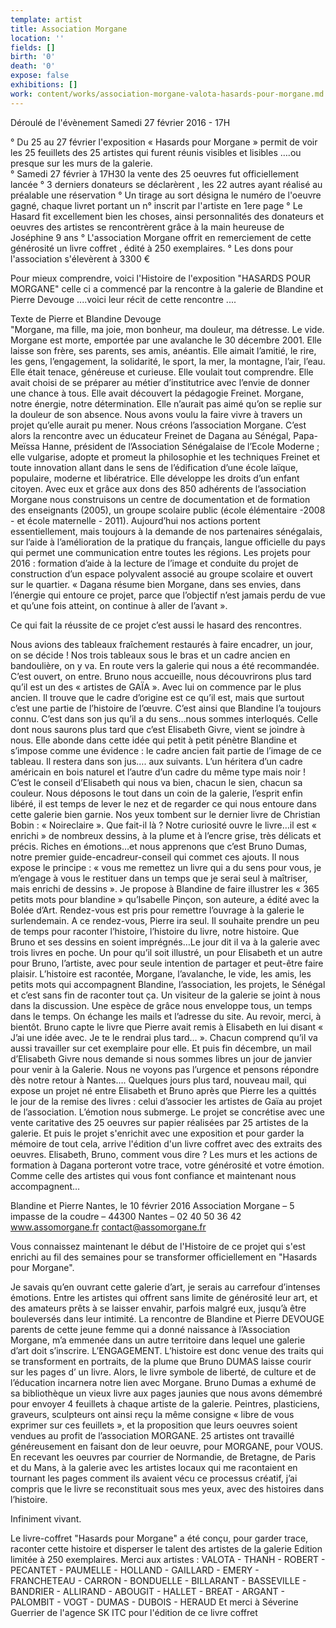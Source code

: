 ```yaml
---
template: artist
title: Association Morgane
location: ''
fields: []
birth: '0'
death: '0'
expose: false
exhibitions: []
work: content/works/association-morgane-valota-hasards-pour-morgane.md
---
```

Déroulé de l'évènement  Samedi 27 février 2016  - 17H

° Du 25 au 27 février l'exposition « Hasards pour Morgane »  permit de voir  les 25 feuillets des 25 artistes qui furent réunis visibles et lisibles ….ou presque sur les murs de la galerie.  
° Samedi 27 février à 17H30 la vente des 25 oeuvres fut officiellement lancée
° 3 derniers  donateurs se déclarèrent , les 22 autres ayant réalisé au préalable une réservation 
° Un tirage au sort  désigna le numéro de l'oeuvre gagné,  chaque livret portant  un n° inscrit par l'artiste en 1ere page 
° Le Hasard fit excellement bien les choses, ainsi personnalités des donateurs et oeuvres des artistes se rencontrèrent grâce à la main heureuse de Joséphine 9 ans
° L'association Morgane  offrit en remerciement de cette  générosité un livre coffret , édité à 250 exemplaires. 
° Les dons pour l'association s'élevèrent à 3300 €

Pour mieux comprendre, voici l'Histoire de l'exposition "HASARDS POUR MORGANE" 
celle ci a commencé par la rencontre à la galerie de Blandine et Pierre Devouge ....voici leur récit de cette rencontre ....

Texte de Pierre et Blandine Devouge  
"Morgane, ma fille, ma joie, mon bonheur, ma douleur, ma détresse. Le vide.
Morgane est morte, emportée par une avalanche le 30 décembre 2001. Elle laisse son frère, ses parents, ses amis, anéantis.
Elle aimait l’amitié, le rire, les gens, l’engagement, la solidarité, le sport, la mer, la montagne, l’air, l’eau. Elle était tenace, généreuse et curieuse. Elle voulait tout comprendre. Elle avait choisi de se préparer au métier d’institutrice avec l’envie de donner une chance à tous. Elle avait découvert la pédagogie Freinet.
Morgane, notre énergie, notre détermination. Elle n’aurait pas aimé qu’on se replie sur la douleur de son absence. Nous avons voulu la faire vivre à travers un projet qu’elle aurait pu mener. Nous créons l’association Morgane.
C’est alors la rencontre avec un éducateur Freinet de Dagana au Sénégal, Papa-Meïssa Hanne, président de l’Association Sénégalaise de l’Ecole Moderne ; elle vulgarise, adopte et promeut la philosophie et les techniques Freinet et toute innovation allant dans le sens de l’édification d’une école laïque, populaire, moderne et libératrice. Elle développe les droits d’un enfant citoyen.
Avec eux et grâce aux dons des 850 adhérents de l’association Morgane nous construisons un centre de documentation et de formation des enseignants (2005), un groupe scolaire public (école élémentaire -2008 - et école maternelle - 2011). Aujourd’hui nos actions portent essentiellement, mais toujours à la demande de nos partenaires sénégalais, sur l’aide à l’amélioration de la pratique du français, langue officielle du pays qui permet une communication entre toutes les régions. Les projets pour  2016 : formation d’aide à la lecture de l’image et conduite du projet de construction d’un espace polyvalent associé au groupe scolaire et ouvert sur le quartier.
« Dagana résume bien Morgane, dans ses envies, dans l’énergie qui entoure ce projet, parce que l’objectif n’est jamais perdu de vue et qu’une fois atteint, on continue à aller de l’avant ».

Ce qui fait la réussite de ce projet c’est aussi le hasard des rencontres.

Nous avions des tableaux fraîchement restaurés à faire encadrer, un jour, on se décide ! Nos trois tableaux sous le bras et un cadre ancien en bandoulière, on y va. En route vers la galerie qui nous a été recommandée. C’est ouvert, on entre. Bruno nous accueille, nous découvrirons plus tard qu’il est un des « artistes de GAÏA ». Avec lui on commence par le plus ancien. Il trouve que le cadre d’origine est ce qu’il est, mais que surtout c’est une partie de l’histoire de l’œuvre. C’est ainsi que Blandine l’a toujours connu. C’est dans son jus qu’il a du sens…nous sommes interloqués. Celle dont nous saurons plus tard que c’est Elisabeth Givre, vient se joindre à nous. Elle abonde dans cette idée qui petit à petit pénètre Blandine et s’impose comme une évidence : le cadre ancien fait partie de l’image de ce tableau. Il restera dans son jus…. aux suivants. L’un héritera d’un cadre américain en bois naturel et l’autre d’un cadre du même type mais noir ! C’est le conseil d’Elisabeth qui nous va bien, chacun le sien, chacun sa couleur. Nous déposons le tout dans un coin de la galerie, l’esprit enfin libéré, il est temps de lever le nez et de regarder ce qui nous entoure dans cette galerie bien garnie.
Nos yeux tombent sur le dernier livre de Christian Bobin : « Noireclaire ». Que fait-il là ? Notre curiosité ouvre le livre…il est « enrichi » de nombreux dessins, à la plume et à l’encre grise, très délicats et précis. Riches en émotions…et nous apprenons que c’est Bruno Dumas, notre premier guide-encadreur-conseil qui commet ces ajouts. Il nous expose le principe : « vous me remettez un livre qui a du sens pour vous, je m’engage à vous le restituer dans un temps que je serai seul à maîtriser, mais enrichi de dessins ».
Je propose à Blandine de faire illustrer les « 365 petits mots pour blandine » qu’Isabelle Pinçon, son auteure, a édité avec la Bolée d’Art. Rendez-vous est pris pour remettre l’ouvrage à la galerie le surlendemain.
A ce rendez-vous, Pierre ira seul. Il souhaite prendre un peu de temps pour raconter l’histoire, l’histoire du livre, notre histoire. Que Bruno et ses dessins en soient imprégnés…Le jour dit il va à la galerie avec trois livres en poche. Un pour qu’il soit illustré, un pour Elisabeth et un autre pour Bruno, l’artiste, avec pour seule intention de partager et peut-être faire plaisir.
L’histoire est racontée, Morgane, l’avalanche, le vide, les amis, les petits mots qui accompagnent Blandine, l’association, les projets, le Sénégal et c’est sans fin de raconter tout ça. Un visiteur de la galerie se joint à nous dans la discussion. Une espèce de grâce nous enveloppe tous, un temps dans le temps. On échange les mails et l’adresse du site. Au revoir, merci, à bientôt. Bruno capte le livre que Pierre avait remis à Elisabeth en lui disant « J’ai une idée avec. Je te le rendrai plus tard… ». Chacun comprend qu’il va aussi travailler sur cet exemplaire pour elle.
Et puis fin décembre, un mail d’Elisabeth Givre nous demande si nous sommes libres un jour de janvier pour venir à la Galerie. Nous ne voyons pas l’urgence et pensons répondre dès notre retour à Nantes…. Quelques jours plus tard, nouveau mail, qui expose un projet né entre Elisabeth et Bruno après que Pierre les a quittés le jour de la remise des livres : celui d’associer les artistes de Gaïa au projet de l’association. L’émotion nous submerge.
Le projet se concrétise avec une vente caritative des 25 oeuvres sur papier réalisées par 25 artistes de la galerie. Et puis le projet s'enrichit avec une exposition et pour garder la mémoire de tout cela, arrive l'édition d'un livre coffret avec des extraits des oeuvres.
Elisabeth, Bruno, comment vous dire ? Les murs et les actions de formation à Dagana porteront votre trace, votre générosité et votre émotion. Comme celle des artistes qui vous font confiance et maintenant nous accompagnent…

Blandine et Pierre Nantes, le 10 février 2016 Association Morgane – 5 impasse de la coudre – 44300 Nantes – 02 40 50 36 42 
 www.assomorgane.fr 		contact@assomorgane.fr


Vous connaissez maintenant le début de l'Histoire de ce projet qui s'est enrichi au fil des semaines  pour se transformer officiellement en "Hasards pour Morgane".

Je savais qu’en ouvrant cette galerie d’art, je serais au carrefour d’intenses émotions. Entre les artistes qui offrent sans limite de générosité leur art, et des amateurs prêts à se laisser envahir, parfois malgré eux, jusqu’à être bouleversés dans leur intimité.
La rencontre de Blandine et Pierre  DEVOUGE parents de cette jeune femme qui a donné naissance à l’Association Morgane, m’a emmenée  dans un autre territoire dans lequel  une galerie d’art doit s’inscrire. L’ENGAGEMENT.
L’histoire est donc venue des traits qui se transforment en portraits, de la plume que Bruno DUMAS laisse courir sur les pages d’ un livre. Alors, le livre symbole de liberté, de culture et de l’éducation incarnera notre lien avec Morgane. 
Bruno Dumas a exhumé de sa bibliothèque un vieux livre aux pages jaunies que nous avons démembré pour envoyer 4 feuillets à chaque artiste de la galerie. Peintres, plasticiens, graveurs, sculpteurs  ont ainsi reçu la même consigne « libre de vous exprimer sur ces feuillets », et la proposition que leurs oeuvres soient vendues au profit de l’association MORGANE. 
25 artistes ont travaillé  généreusement en faisant don de leur oeuvre, pour MORGANE, pour VOUS.
En recevant les oeuvres par courrier de Normandie, de Bretagne, de Paris et du Mans, à la galerie avec les artistes locaux qui me racontaient en tournant les pages comment ils avaient vécu ce processus créatif, j’ai compris que le livre se reconstituait sous mes yeux, avec des histoires dans l’histoire. 

Infiniment vivant. 


Le livre-coffret "Hasards pour Morgane"  a été conçu, pour garder trace, raconter cette histoire et disperser le talent des artistes de la galerie
Edition limitée à 250 exemplaires. 
Merci aux artistes : VALOTA -  THANH - ROBERT - PECANTET  - PAUMELLE - HOLLAND - GAILLARD - EMERY - FRANCHETEAU - CARRON - BONDUELLE - BILLARANT - BASSEVILLE - BANDRIER - ALLIRAND - ABOUGIT - HALLET - BREAT - ARGANT - PALOMBIT - VOGT - DUMAS - DUBOIS - HERAUD
Et merci à Séverine Guerrier de l'agence SK ITC pour l'édition de ce livre coffret
